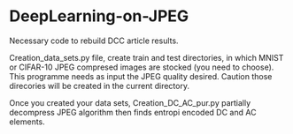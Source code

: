 # DeepLearning-on-JPEG
Necessary code to rebuild DCC article results.

Creation_data_sets.py file, create train and test directories, in which MNIST or CIFAR-10 JPEG compresed images are stocked (you need to choose). This programme needs as input the JPEG quality desired. Caution those direcories will be created in the current directory.

Once you created your data sets, Creation_DC_AC_pur.py partially decompress JPEG algorithm then finds entropi encoded DC and AC elements.
